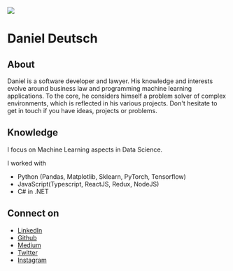 ![](https://media-exp1.licdn.com/dms/image/C4D16AQGAj_NlPJxhFg/profile-displaybackgroundimage-shrink_350_1400/0?e=1600300800&v=beta&t=EZJzAcY4p_vfGzznJXyDZbLQl7ed-3L1LBiUCUwmvoE)

# Daniel Deutsch

## About
Daniel is a software developer and lawyer.
His knowledge and interests evolve around business law and programming machine learning applications.
To the core, he considers himself a problem solver of complex environments, which is reflected in his various projects.
Don't hesitate to get in touch if you have ideas, projects or problems.


## Knowledge

I focus on Machine Learning aspects in Data Science. 

I worked with
- Python (Pandas, Matplotlib, Sklearn, PyTorch, Tensorflow)
- JavaScript(Typescript, ReactJS, Redux, NodeJS)
- C# in .NET


## Connect on
- [LinkedIn](https://www.linkedin.com/in/createdd)
- [Github](https://github.com/Createdd)
- [Medium](https://medium.com/@createdd)
- [Twitter](https://twitter.com/_createdd)
- [Instagram](https://www.instagram.com/create.dd/)
